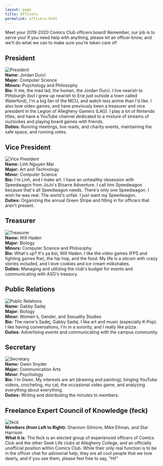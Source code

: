 ```yaml
---
layout: page
title: Officers
permalink: officers.html
---
```


Meet your 2019-2020 Comics Club officers board!  Remember, our job is to serve you!  If you need help with anything, please let an officer know, and we'll do what we can to make sure you're taken care of!

## President
![President](../images/officers/jordan.png)  
**Name:** Jordan Durci  
**Major:** Computer Science  
**Minors:** Psychology and Philosophy  
**Bio:** It me, the mad lad, the human, the Jordan Durci.  I live nearish to Pittsburgh (but I grew up nearish to Erie just outside a town called Waterford), I'm a big fan of the MCU, and watch less anime than I'd like.  I also love video games, and have previously been a treasurer and vice president in the Legion of Allegheny Gamers (LAG).  I play a lot of Nintendo titles, and have a YouTube channel dedicated to a mixture of streams of nuzlockes and playing board games with friends.  
**Duties:** Running meetings, live reads, and charity events, maintaining the safe space, and running votes.  

## Vice President
![Vice President](../images/officers/linh.png)  
**Name:** Linh Nguyen Mai  
**Major:** Art and Technology  
**Minor:** Computer Science  
**Bio:** I'm Linh, and I make art.  I have an unhealthy obsession with Speedwagon from JoJo's Bizarre Adventure.  I call him Speedwagon because that's all Speedwagon needs.  There's only one Speedwagon.  I wish he was real.  The world's unfair.  I just want my Speedwagon.  
**Duties:** Organizing the annual Green Stripe and filling in for officers that aren't present.  

## Treasurer
![Treasurer](../images/officers/will.png)  
**Name:** Will Haden  
**Major:** Biology  
**Minors:** Computer Science and Philosophy  
**Bio:** What's up?  It's ya boi, Will Haden.  I like the video games (FPS and fighting games ftw), the hip hop, and the food.  My life is a sitcom with crazy stories included, and I love cookies and ice cream milkshakes.  
**Duties:** Managing and utilizing the club's budget for events and communicating with ASG's treasury.  

## Public Relations
![Public Relations](../images/officers/gabby.png)  
**Name:** Gabby Sadej  
**Major:** Biology  
**Minor:** Women's, Gender, and Sexuality Studies  
**Bio:** The name's Sadej, Gabby Sadej.  I like art and music (especially K-Pop).  I like having conversations, I'm in a sorority, and I really like pizza.  
**Duties:** Advertising events and communicating with the campus community.  

## Secretary
![Secretary](../images/officers/gwen.png)  
**Name:** Gwen Snyder  
**Major:** Communication Arts  
**Minor:** Psychology  
**Bio:** I'm Gwen.  My interests are art (drawing and painting), binging YouTube videos, crocheting, my cat, the occasional video game, and analyzing everything about everything.  
**Duties:** Writing and distributing the minutes to members.  

## Freelance Expert Council of Knowledge (feck)
![feck](../images/officers/feck.png)  
**Members (from Left to Right):** Shannon Gilmore, Mike Eltman, and Star Harrison  
**What it is:** The feck is an elected group of experienced officers of Comics Club and the other Geek Life clubs at Allegheny College, and an officially unofficial position within Comics Club.  While their only real function is to be in the officer chat for adviserial help, they are all cool people that we love dearly, and if you see them, please feel free to say, "Hi!"
